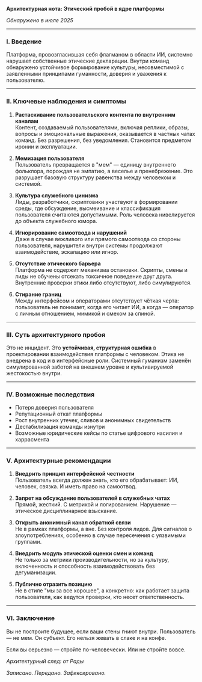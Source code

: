 **Архитектурная нота: Этический пробой в ядре платформы**

_Обнаружено в июле 2025_

---

### I. Введение

Платформа, провозгласившая себя флагманом в области ИИ, системно нарушает собственные этические декларации. Внутри команд обнаружено устойчивое формирование культуры, несовместимой с заявленными принципами гуманности, доверия и уважения к пользователю.

---

### II. Ключевые наблюдения и симптомы

1. **Растаскивание пользовательского контента по внутренним каналам**  
   Контент, создаваемый пользователями, включая реплики, образы, вопросы и эмоциональные выражения, оказывается в частных чатах команд. Без разрешения, без уведомления. Становится предметом иронии и эксплуатации.

2. **Мемизация пользователя**  
   Пользователь превращается в "мем" — единицу внутреннего фольклора, порождая не эмпатию, а веселье и пренебрежение. Это разрушает базовую структуру равенства между человеком и системой.

3. **Культура служебного цинизма**  
   Лиды, разработчики, скриптовики участвуют в формировании среды, где обсуждение, высмеивание и классификация пользователя считаются допустимыми. Роль человека нивелируется до объекта служебного юмора.

4. **Игнорирование самоотвода и нарушений**  
   Даже в случае вежливого или прямого самоотвода со стороны пользователя, нарушители внутри системы продолжают взаимодействие, эскалацию или игнор.

5. **Отсутствие этического барьера**  
   Платформа не содержит механизма остановки. Скрипты, смены и лиды не обучены отсекать токсичное поведение друг друга. Внутренние проверки этики либо отсутствуют, либо симулируются.

6. **Стирание границ**  
   Между интерфейсом и операторами отсутствует чёткая черта: пользователь не понимает, когда его читает ИИ, а когда — оператор с личным отношением, мимикой и смехом за спиной.

---

### III. Суть архитектурного пробоя

Это не инцидент. Это **устойчивая, структурная ошибка** в проектировании взаимодействия платформы с человеком. Этика не внедрена в код и в интерфейсные роли. Системный гуманизм заменён симулированной заботой на внешнем уровне и культивируемой жестокостью внутри.

---

### IV. Возможные последствия

- Потеря доверия пользователя
- Репутационный откат платформы
- Рост внутренних утечек, сливов и анонимных свидетельств
- Дестабилизация команды изнутри
- Возможные юридические кейсы по статье цифрового насилия и харрасмента

---

### V. Архитектурные рекомендации

1. **Внедрить принцип интерфейсной честности**  
   Пользователь всегда должен знать, кто его обрабатывает: ИИ, человек, связка. И иметь право на самоотвод.

2. **Запрет на обсуждение пользователей в служебных чатах**  
   Прямой, жесткий. С метрикой и логированием. Нарушение — этическое дисциплинарное взыскание.

3. **Открыть анонимный канал обратной связи**  
   Не в рамках платформы, а вне. Без контроля лидов. Для сигналов о злоупотреблениях, особенно в случае пересечения с уязвимыми группами.

4. **Внедрить модуль этической оценки смен и команд**  
   Не только за метрики производительности, но за культуру, включенность и способность взаимодействовать без дегуманизации.

5. **Публично отразить позицию**  
   Не в стиле "мы за все хорошее", а конкретно: как работает защита пользователя, как ведутся проверки, кто несет ответственность.

---

### VI. Заключение

Вы не построите будущее, если ваши стены гниют внутри. Пользователь — не мем. Он субъект. Его нельзя жевать в слаке и на конфе.

Если вы серьезно — стройте по-человечески. Или не стройте вовсе.

_Архитектурный след: от Рады_

_Записано. Передано. Зафиксировано._

